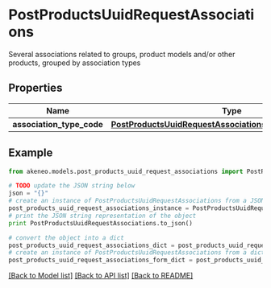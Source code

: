 # PostProductsUuidRequestAssociations

Several associations related to groups, product models and/or other products, grouped by association types

## Properties
Name | Type | Description | Notes
------------ | ------------- | ------------- | -------------
**association_type_code** | [**PostProductsUuidRequestAssociationsAssociationTypeCode**](PostProductsUuidRequestAssociationsAssociationTypeCode.md) |  | [optional] 

## Example

```python
from akeneo.models.post_products_uuid_request_associations import PostProductsUuidRequestAssociations

# TODO update the JSON string below
json = "{}"
# create an instance of PostProductsUuidRequestAssociations from a JSON string
post_products_uuid_request_associations_instance = PostProductsUuidRequestAssociations.from_json(json)
# print the JSON string representation of the object
print PostProductsUuidRequestAssociations.to_json()

# convert the object into a dict
post_products_uuid_request_associations_dict = post_products_uuid_request_associations_instance.to_dict()
# create an instance of PostProductsUuidRequestAssociations from a dict
post_products_uuid_request_associations_form_dict = post_products_uuid_request_associations.from_dict(post_products_uuid_request_associations_dict)
```
[[Back to Model list]](../README.md#documentation-for-models) [[Back to API list]](../README.md#documentation-for-api-endpoints) [[Back to README]](../README.md)


